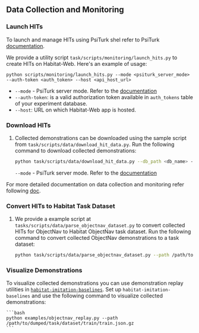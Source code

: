 
## Data Collection and Monitoring

### Launch HITs

To launch and manage HITs using PsiTurk shel refer to PsiTurk [documentation](https://psiturk.readthedocs.io/en/python2/command_line/hit.html).

We provide a utility script `task/scripts/monitoring/launch_hits.py` to create HITs on Habitat-Web. Here's an example of usage:

```
python scripts/monitoring/launch_hits.py --mode <psiturk_server_mode> --auth-token <auth_token> --host <api_host_url>
```

- `--mode` - PsiTurk server mode. Refer to the [documentation](https://psiturk.readthedocs.io/en/python2/command_line/mode.html)
- `--auth-token`: is a valid authorization token available in `auth_tokens` table of your experiment database.
- `--host`: URL on which Habitat-Web app is hosted.


### Download HITs

1. Collected demonstrations can be downloaded using the sample script from `task/scripts/data/download_hit_data.py`. Run the following command to download collected demonstrations:

    ```bash
    python task/scripts/data/download_hit_data.py --db_path <db_name> --dump_path /path/to/dump/data/ --mode <psiturk_server_mode>
    ```
    `--mode` - PsiTurk server mode. Refer to the [documentation](https://psiturk.readthedocs.io/en/python2/command_line/mode.html)

For more detailed documentation on data collection and monitoring refer following [doc](https://github.com/Ram81/habitat-web/blob/master/HIT_MONITORING.md).


### Convert HITs to Habitat Task Dataset

1. We provide a example script at `tasks/scripts/data/parse_objectnav_dataset.py` to convert collected HITs for ObjectNav to Habitat ObjectNav task dataset. Run the following command to convert collected ObjectNav demonstrations to a task dataset:

    ```bash
    python task/scripts/data/parse_objectnav_dataset.py --path /path/to/dump/data/ --output-path /path/to/dump/task/dataset/
    ```

### Visualize Demonstrations

To visualize collected demonstrations you can use demonstration replay utilities in [`habitat-imitation-baselines`](https://github.com/Ram81/habitat-imitation-baselines). Set up `habitat-imitation-baselines` and use the following command to visualize collected demonstrations:

    ```bash
    python examples/objectnav_replay.py --path /path/to/dumped/task/dataset/train/train.json.gz
    ```
